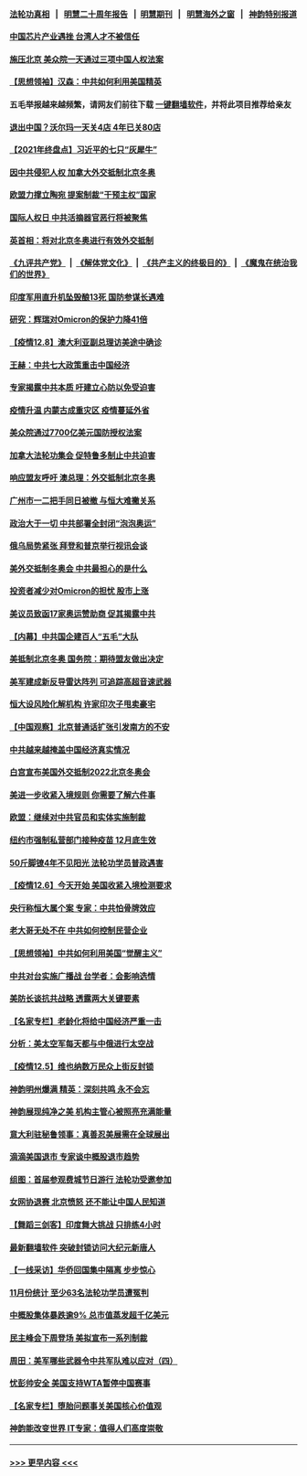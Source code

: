 #### [法轮功真相](https://github.com/gfw-breaker/truth/blob/master/README.md?t=0) &nbsp;&nbsp;|&nbsp;&nbsp; [明慧二十周年报告](https://github.com/gfw-breaker/mh-reports/blob/master/README.md?t=0) &nbsp;&nbsp;|&nbsp;&nbsp;[明慧期刊](https://github.com/gfw-breaker/mh-qikan) &nbsp;&nbsp;|&nbsp;&nbsp; [明慧海外之窗](https://github.com/gfw-breaker/mh-news/blob/master/README.md?t=0) &nbsp;&nbsp;|&nbsp;&nbsp; [神韵特别报道](https://github.com/gfw-breaker/mh-news/blob/master/shenyun.md?t=0)
#### [中国芯片产业遇挫 台湾人才不被信任](../pages/nf4514/n13425775.md?t=12091801) 
#### [施压北京 美众院一天通过三项中国人权法案](../pages/nf4514/n13425410.md?t=12091801) 
#### [【思想领袖】汉森：中共如何利用美国精英](../pages/nf4514/n13406103.md?t=12091801) 
#### 五毛举报越来越频繁，请网友们前往下载 [一键翻墙软件](https://github.com/gfw-breaker/ssr-accounts)，并将此项目推荐给亲友
#### [退出中国？沃尔玛一天关4店 4年已关80店](../pages/nf4514/n13425000.md?t=12091801) 
#### [【2021年终盘点】习近平的七只“灰犀牛”](../pages/nf4514/n13424653.md?t=12091801) 
#### [因中共侵犯人权 加拿大外交抵制北京冬奥](../pages/nf4514/n13425002.md?t=12091801) 
#### [欧盟力撑立陶宛 提案制裁“干预主权”国家](../pages/nf4514/n13424824.md?t=12091801) 
#### [国际人权日 中共活摘器官恶行将被聚焦](../pages/nf4514/n13424502.md?t=12091801) 
#### [英首相：将对北京冬奥进行有效外交抵制](../pages/nf4514/n13424568.md?t=12091801) 
#### [《九评共产党》](https://github.com/begood0513/9ping.md/blob/master/README.md) &nbsp;|&nbsp; [《解体党文化》](../../../../jtdwh.md/blob/master/README.md)  &nbsp;|&nbsp; [《共产主义的终极目的》](../../../../gczydzjmd.md/blob/master/README.md) &nbsp;|&nbsp; [《魔鬼在统治我们的世界》](../../../../mgztzwmdsj.md/blob/master/README.md) 
#### [印度军用直升机坠毁酿13死 国防参谋长遇难](../pages/nf4514/n13424258.md?t=12091801) 
#### [研究：辉瑞对Omicron的保护力降41倍](../pages/nf4514/n13424111.md?t=12091801) 
#### [【疫情12.8】澳大利亚副总理访美途中确诊](../pages/nf4514/n13424001.md?t=12091801) 
#### [王赫：中共七大政策重击中国经济](../pages/nf4514/n13423618.md?t=12091801) 
#### [专家揭露中共本质 吁建立心防以免受迫害](../pages/nf4514/n13422568.md?t=12091801) 
#### [疫情升温 内蒙古成重灾区 疫情蔓延外省](../pages/nf4514/n13422718.md?t=12091801) 
#### [美众院通过7700亿美元国防授权法案](../pages/nf4514/n13423184.md?t=12091801) 
#### [加拿大法轮功集会 促特鲁多制止中共迫害](../pages/nf4514/n13422996.md?t=12091801) 
#### [响应盟友呼吁 澳总理：外交抵制北京冬奥](../pages/nf4514/n13422967.md?t=12091801) 
#### [广州市一二把手同日被撤 与恒大难撇关系](../pages/nf4514/n13422974.md?t=12091801) 
#### [政治大于一切 中共部署全封闭“泡泡奥运”](../pages/nf4514/n13422812.md?t=12091801) 
#### [俄乌局势紧张 拜登和普京举行视讯会谈](../pages/nf4514/n13422512.md?t=12091801) 
#### [美外交抵制冬奥会 中共最担心的是什么](../pages/nf4514/n13422442.md?t=12091801) 
#### [投资者减少对Omicron的担忧 股市上涨](../pages/nf4514/n13422359.md?t=12091801) 
#### [美议员致函17家奥运赞助商 促其揭露中共](../pages/nf4514/n13422138.md?t=12091801) 
#### [【内幕】中共国企建百人“五毛”大队](../pages/nf4514/n13421758.md?t=12091801) 
#### [美抵制北京冬奥 国务院：期待盟友做出决定](../pages/nf4514/n13421518.md?t=12091801) 
#### [美军建成新反导雷达阵列 可追踪高超音速武器](../pages/nf4514/n13421171.md?t=12091801) 
#### [恒大设风险化解机构 许家印次子甩卖豪宅](../pages/nf4514/n13421276.md?t=12091801) 
#### [【中国观察】北京普通话扩张引发南方的不安](../pages/nf4514/n13420854.md?t=12091801) 
#### [中共越来越掩盖中国经济真实情况](../pages/nf4514/n13420493.md?t=12091801) 
#### [白宫宣布美国外交抵制2022北京冬奥会](../pages/nf4514/n13420408.md?t=12091801) 
#### [美进一步收紧入境规则 你需要了解六件事](../pages/nf4514/n13420327.md?t=12091801) 
#### [欧盟：继续对中共官员和实体实施制裁](../pages/nf4514/n13420338.md?t=12091801) 
#### [纽约市强制私营部门接种疫苗 12月底生效](../pages/nf4514/n13420156.md?t=12091801) 
#### [50斤脚镣4年不见阳光 法轮功学员普政遇害](../pages/nf4514/n13417359.md?t=12091801) 
#### [【疫情12.6】今天开始 美国收紧入境检测要求](../pages/nf4514/n13419617.md?t=12091801) 
#### [央行称恒大属个案 专家：中共怕骨牌效应](../pages/nf4514/n13418748.md?t=12091801) 
#### [老大哥无处不在 中共如何控制民营企业](../pages/nf4514/n13418637.md?t=12091801) 
#### [【思想领袖】中共如何利用美国“觉醒主义”](../pages/nf4514/n13393929.md?t=12091801) 
#### [中共对台实施广播战 台学者：会影响选情](../pages/nf4514/n13418057.md?t=12091801) 
#### [美防长谈抗共战略 透露两大关键要素](../pages/nf4514/n13418612.md?t=12091801) 
#### [【名家专栏】老龄化将给中国经济严重一击](../pages/nf4514/n13418259.md?t=12091801) 
#### [分析：美太空军每天都与中俄进行太空战](../pages/nf4514/n13418347.md?t=12091801) 
#### [【疫情12.5】维也纳数万民众上街反封锁](../pages/nf4514/n13417933.md?t=12091801) 
#### [神韵明州爆满 精英：深刻共鸣 永不会忘](../pages/nf4514/n13418061.md?t=12091801) 
#### [神韵展现纯净之美 机构主管心被照亮充满能量](../pages/nf4514/n13417952.md?t=12091801) 
#### [意大利驻秘鲁领事：真善忍美展需在全球展出](../pages/nf4514/n13417147.md?t=12091801) 
#### [滴滴美国退市 专家谈中概股退市趋势](../pages/nf4514/n13416200.md?t=12091801) 
#### [组图：首届参观费城节日游行 法轮功受邀参加](../pages/nf4514/n13417588.md?t=12091801) 
#### [女网协退赛 北京愤怒 还不能让中国人民知道](../pages/nf4514/n13417306.md?t=12091801) 
#### [【舞蹈三剑客】印度舞大挑战 只排练4小时](../pages/nf4514/n13417452.md?t=12091801) 
#### [最新翻墙软件 突破封锁访问大纪元新唐人](../pages/nf4514/n11971400.md?t=12091801) 
#### [【一线采访】华侨回国集中隔离 步步惊心](../pages/nf4514/n13416857.md?t=12091801) 
#### [11月份统计 至少63名法轮功学员遭冤判](../pages/nf4514/n13416813.md?t=12091801) 
#### [中概股集体暴跌逾9% 总市值蒸发超千亿美元](../pages/nf4514/n13417251.md?t=12091801) 
#### [民主峰会下周登场 美拟宣布一系列制裁](../pages/nf4514/n13416812.md?t=12091801) 
#### [周田：美军哪些武器令中共军队难以应对（四）](../pages/nf4514/n13416147.md?t=12091801) 
#### [忧彭帅安全 美国支持WTA暂停中国赛事](../pages/nf4514/n13417053.md?t=12091801) 
#### [【名家专栏】堕胎问题事关美国核心价值观](../pages/nf4514/n13416925.md?t=12091801) 
#### [神韵能改变世界 IT专家：值得人们高度崇敬](../pages/nf4514/n13416347.md?t=12091801) 

----
#### [ >>> 更早内容 <<< ](../indexes/nf4514-earlier.md)
